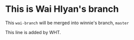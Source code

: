 # This is Wai Hlyan's branch

This `wai-branch` will be merged into winnie's branch, `master`

This line is added by WHT.
